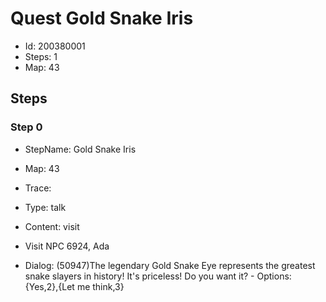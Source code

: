 # Quest Gold Snake Iris

- Id: 200380001
- Steps: 1
- Map: 43

## Steps

### Step 0
- StepName:  Gold Snake Iris
- Map:  43
- Trace:  
- Type:  talk
- Content:  visit
- Visit NPC 6924, Ada

- Dialog: (50947)The legendary Gold Snake Eye represents the greatest snake slayers in history! It's priceless! Do you want it? - Options: {Yes,2},{Let me think,3}


